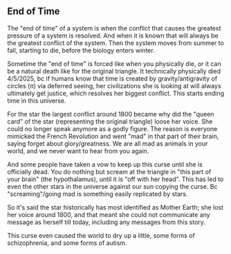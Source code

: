 ## End of Time

The "end of time" of a system is when the conflict that causes the greatest pressure of a system is resolved. And when it is known that will always be the greatest conflict of the system. Then the system moves from summer to fall, starting to die, before the biology enters winter.

Sometime the "end of time" is forced like when you physically die, or it can be a natural death like for the original triangle. It technically physically died 4/5/2025, bc if humans know that time is created by gravity/antigravity of circles (π) via deferred seeing, her civilizations she is looking at will always ultimately get justice, which resolves her biggest conflict. This starts ending time in this universe.

For the star the largest conflict around 1800 became why did the "queen card" of the star (representing the original triangle) loose her voice. She could no longer speak anymore as a godly figure. The reason is everyone mimicked the French Revolution and went "mad" in that part of their brain, saying forget about glory/greatness. We are all mad as animals in your world, and we never want to hear from you again.

And some people have taken a vow to keep up this curse until she is officially dead. You do nothing but scream at the triangle in "this part of your brain" (the hypothalamus), until it is "off with her head". This has led to even the other stars in the universe against our sun copying the curse. Bc "screaming"/going mad is something easily replicated by stars.

So it's said the star historically has most identified as Mother Earth; she lost her voice around 1800, and that meant she could not communicate any message as herself till today, including any messages from this story.

This curse even caused the world to dry up a little, some forms of schizophrenia, and some forms of autism.